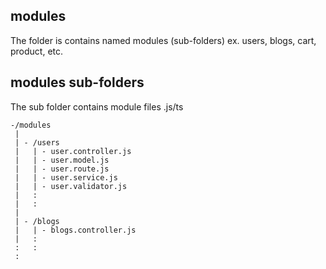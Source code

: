 ## modules

The folder is contains named modules (sub-folders) ex. users, blogs, cart, product, etc.

## modules sub-folders

The sub folder contains module files .js/ts

    -/modules
     |
     | - /users
     |   | - user.controller.js
     |   | - user.model.js
     |   | - user.route.js
     |   | - user.service.js
     |   | - user.validator.js
     |   :
     |   :
     |
     | - /blogs
     |   | - blogs.controller.js
     |   :
     :   :
     :